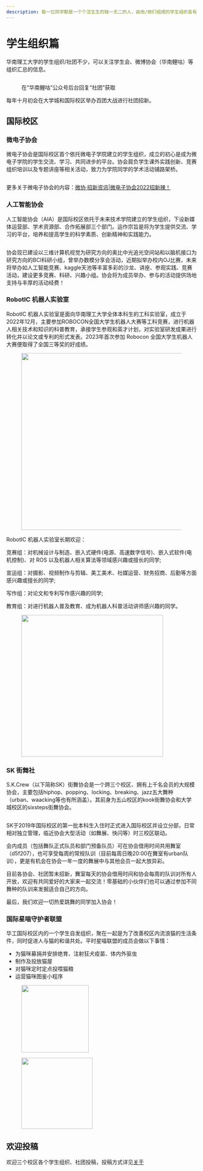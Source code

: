 ```yaml
---
description: 每一位同学都是一个个活生生的独一无二的人，由他/她们组成的学生组织各有特色，各自闪亮。
---
```


# 学生组织篇

华南理工大学的学生组织/社团不少，可以关注学生会、微博协会（华南鲤咕）等组织汇总的信息。

<figure><img src=".gitbook/assets/image (14).png" alt=""><figcaption><p>在“华南鲤咕”公众号后台回复“社团”获取</p></figcaption></figure>

每年十月初会在大学城和国际校区举办百团大战进行社团招新。

## 国际校区

### 微电子协会

微电子协会是国际校区首个依托微电子学院建立的学生组织，成立的初心是成为微电子学院的学生交流、学习、共同进步的平台。协会肩负学生课外实践创新、竞赛组织培训以及专题讲座等相关活动，致力为学院同学的学术活动铺路架桥。

<figure><img src=".gitbook/assets/image (19).png" alt=""><figcaption></figcaption></figure>

更多关于微电子协会的内容：[微协·招新资讯|微电子协会2022招新辣！](https://mp.weixin.qq.com/s?\_\_biz=MzkwNjMxMjYxMA==\&mid=2247484175\&idx=1\&sn=0513e010bff4d82ac7150c169462cf31\&scene=21#wechat\_redirect)

### 人工智能协会

人工智能协会（AIA）是国际校区依托于未来技术学院建立的学生组织，下设新媒体运营部、学术资源部、合作拓展部三个部门。运作宗旨是将为学生提供交流、学习的平台，培养和提高学生的科学素质、创新精神和实践能力。

<figure><img src=".gitbook/assets/image (16).png" alt=""><figcaption></figcaption></figure>

协会现已建设以三维计算机视觉为研究方向的奥比中光追光空间站和以脑机接口为研究方向的BCI科研小组，曾举办数模分享会活动，近期拟举办校内OJ比赛，未来将举办如人工智能竞赛、kaggle天池等丰富多彩的沙龙、讲座、参观实践、竞赛活动，建设更多竞赛、科研、兴趣小组。协会将为成员举办、参与的活动提供场地支持与丰厚的活动经费！

### RobotIC 机器人实验室

RobotIC 机器人实验室是面向华南理工大学全体本科生的工科实验室，成立于2022年12月，主要参加ROBOCON全国大学生机器人大赛等工科竞赛，进行机器人相关技术和知识的科普教育，承接学生参观和英才计划，对实验室研发成果进行转化并以论文或专利的形式发表。2023年首次参加 Robocon 全国大学生机器人大赛便取得了全国三等奖的好成绩。

<figure><img src=".gitbook/assets/image (1).png" alt="" width="468"><figcaption></figcaption></figure>

RobotIC 机器人实验室长期欢迎：

竞赛组：对机械设计与制造、嵌入式硬件(电源、高速数字信号)、嵌入式软件(电机控制)、对 ROS 以及机器人相关算法等领域感兴趣或擅长的同学;

宣运组：对摄影、视频制作与剪辑、美工美术、社媒运营、财务招商、后勤等方面感兴趣或擅长的同学;

写作组：对论文和专利写作感兴趣的同学;

教育组：对进行机器人普及教育、成为机器人科普活动讲师感兴趣的同学。

<figure><img src=".gitbook/assets/image (2).png" alt="" width="375"><figcaption></figcaption></figure>

### SK 街舞社

S.K.Crew（以下简称SK）街舞协会是一个跨三个校区、拥有上千名会员的大规模协会，主要包括hiphop、popping、locking、breaking、jazz五大舞种（urban、waacking等也有所涵盖）。其前身为五山校区的kook街舞协会和大学城校区的sixsteps街舞协会。

<figure><img src=".gitbook/assets/image (17).png" alt=""><figcaption></figcaption></figure>

SK于2019年国际校区的第一批本科生入住时正式进入国际校区并设立分部，日常相对独立管理，临近协会大型活动（如舞展、快闪等）时三校区联动。

会内成员（包括舞队正式队员和部门预备队员）可在协会借用时间共用舞室（d5f207），也可享受每周的常规队训（目前每周日晚20:00在舞室有urban队训），更是有机会在协会一年一度的舞展中与其他会员一起大放异彩。

目前各协会、社团暂未招新，舞室每天的协会借用时间和协会每周的队训对所有人开放，欢迎有共同爱好的大家来一起交流！零基础的小伙伴们也可以通过参加不同舞种的队训来发掘适合自己的方向。

最后，我们欢迎一切热爱跳舞的同学加入协会！

### **国际星喵守护者联盟**

华工国际校区内的一个学生自发组织，聚在一起是为了改善校区内流浪猫的生活条件，同时促进人与猫的和谐共处。平时星喵联盟的成员会做以下事情：

* 为猫咪募捐并安排绝育、注射狂犬疫苗、体内外驱虫
* 制作及投放猫屋
* 对猫咪定时定点投喂猫粮
* 运营猫咪图鉴小程序

<figure><img src=".gitbook/assets/image (20).png" alt="" width="178"><figcaption></figcaption></figure>

<figure><img src=".gitbook/assets/image (31).png" alt="" width="188"><figcaption></figcaption></figure>

## 欢迎投稿

欢迎三个校区各个学生组织、社团投稿，投稿方式详见[关于](https://www.gzic.online/about)

